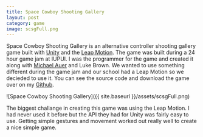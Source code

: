 ```yaml
---
title: Space Cowboy Shooting Gallery
layout: post
category: game
image: scsgFull.png
---
```


Space Cowboy Shooting Gallery is an alternative controller shooting gallery game built with [Unity](http://unity3d.com/5?gclid=CKnDzaXg4MMCFQqDaQodi7QAXQ) and the [Leap Motion](https://www.leapmotion.com/). The game was built during a 24 hour game jam at IUPUI. I was the programmer for the game and created it along with [Michael Auer](https://twitter.com/auermi) and Luke Brown. We wanted to use something different during the game jam and our school had a Leap Motion so we decieded to use it. You can see the source code and download the game over on my [Github](https://github.com/cxsquared/SpaceCowboyShootingGallery).

![Space Cowboy Shooting Gallery]({{ site.baseurl }}/assets/scsgFull.png)

The biggest challange in creating this game was using the Leap Motion. I had never used it before but the API they had for Unity was fairly easy to use. Getting simple gestures and movement worked out really well to create a nice simple game.
